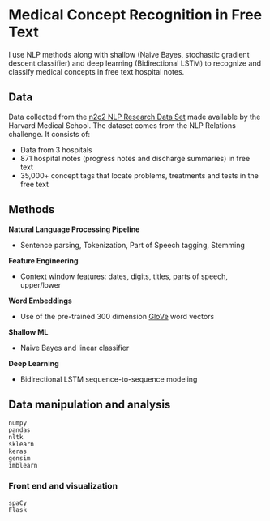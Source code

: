 # Medical Concept Recognition in Free Text

I use NLP methods along with shallow (Naive Bayes, stochastic gradient descent classifier) and deep learning (Bidirectional LSTM) to recognize and classify medical concepts in free text hospital notes.

## Data

Data collected from the [n2c2 NLP Research Data Set](https://portal.dbmi.hms.harvard.edu/projects/n2c2-nlp/#) made available by the Harvard Medical School. The dataset comes from the NLP Relations challenge. It consists of:

* Data from 3 hospitals
* 871 hospital notes (progress notes and discharge summaries) in free text
* 35,000+ concept tags that locate problems, treatments and tests in the free text

## Methods

**Natural Language Processing Pipeline**
- Sentence parsing, Tokenization, Part of Speech tagging, Stemming

**Feature Engineering**
- Context window features: dates, digits, titles, parts of speech, upper/lower

**Word Embeddings**
- Use of the pre-trained 300 dimension [GloVe](https://nlp.stanford.edu/projects/glove/) word vectors 

**Shallow ML**
- Naive Bayes and linear classifier

**Deep Learning**
- Bidirectional LSTM sequence-to-sequence modeling

## Data manipulation and analysis

```
numpy
pandas
nltk
sklearn
keras
gensim
imblearn
```

### Front end and visualization

```
spaCy
Flask
```

